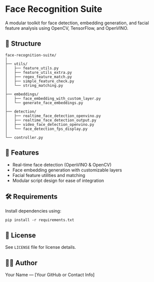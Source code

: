 # Face Recognition Suite

A modular toolkit for face detection, embedding generation, and facial feature analysis using OpenCV, TensorFlow, and OpenVINO.

## 📁 Structure

```
face-recognition-suite/
│
├── utils/
│   ├── feature_utils.py
│   ├── feature_utils_extra.py
│   ├── regex_feature_match.py
│   ├── simple_feature_check.py
│   └── string_matching.py
│
├── embeddings/
│   ├── face_embedding_with_custom_layer.py
│   └── generate_face_embeddings.py
│
├── detection/
│   ├── realtime_face_detection_openvino.py
│   ├── realtime_face_detection_output.py
│   ├── video_face_detection_openvino.py
│   └── face_detection_fps_display.py
│
└── controller.py
```

## 🚀 Features

- Real-time face detection (OpenVINO & OpenCV)
- Face embedding generation with customizable layers
- Facial feature utilities and matching
- Modular script design for ease of integration

## 🛠️ Requirements

Install dependencies using:

```
pip install -r requirements.txt
```

## 📄 License

See `LICENSE` file for license details.

## 👨‍💻 Author

Your Name — [Your GitHub or Contact Info]
